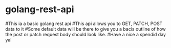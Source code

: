 # golang-rest-api
#This ia a basic golang rest api
#This api allows you to GET, PATCH, POST data to it
#Some default data will be there to give you a bacis outline of how the post or patch request body should look like.
#Have a nice a spendid day yal
